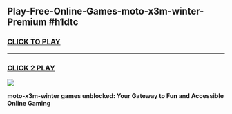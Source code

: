 
## Play-Free-Online-Games-moto-x3m-winter-Premium #h1dtc
<h3>
<a href="https://premium.freeplayer.one?title=moto-x3m-winter&ref=8M">CLICK TO PLAY</a></h3>
<hr>

<h3>
<a href="https://premium.freeplayer.one?title=moto-x3m-winter&ref=8M">CLICK 2 PLAY</a>
  
</h3>

<a href="https://premium.freeplayer.one?title=moto-x3m-winter&ref=8M"><img src="https://clearcache.store/games.png"></a>


**moto-x3m-winter games unblocked: Your Gateway to Fun and Accessible Online Gaming**

